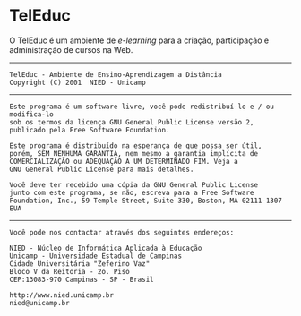 TelEduc
=======

O TelEduc é um ambiente de <em>e-learning</em> para a criação, participação e administração de cursos na Web.

------------------------------------------------------------------------------

    TelEduc - Ambiente de Ensino-Aprendizagem a Distância
    Copyright (C) 2001  NIED - Unicamp

------------------------------------------------------------------------------

    Este programa é um software livre, você pode redistribuí-lo e / ou modifica-lo
    sob os termos da licença GNU General Public License versão 2,
    publicado pela Free Software Foundation.

    Este programa é distribuído na esperança de que possa ser útil,
    porém, SEM NENHUMA GARANTIA, nem mesmo a garantia implícita de
    COMERCIALIZAÇÃO ou ADEQUAÇÃO A UM DETERMINADO FIM. Veja a
    GNU General Public License para mais detalhes.

    Você deve ter recebido uma cópia da GNU General Public License
    junto com este programa, se não, escreva para a Free Software
    Foundation, Inc., 59 Temple Street, Suite 330, Boston, MA 02111-1307 EUA

------------------------------------------------------------------------------

    Você pode nos contactar através dos seguintes endereços:

    NIED - Núcleo de Informática Aplicada à Educação
    Unicamp - Universidade Estadual de Campinas
    Cidade Universitária "Zeferino Vaz"
    Bloco V da Reitoria - 2o. Piso
    CEP:13083-970 Campinas - SP - Brasil

    http://www.nied.unicamp.br
    nied@unicamp.br
